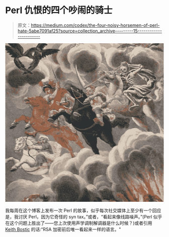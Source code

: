 # Perl 仇恨的四个吵闹的骑士

> 原文：<https://medium.com/codex/the-four-noisy-horsemen-of-perl-hate-5abe7091af25?source=collection_archive---------15----------------------->

![](img/eb38992624f81e30af597c8f43c37e52.png)

我每周在这个博客上发布一次 Perl 的故事，似乎每次社交媒体上至少有一个回应是，我讨厌 Perl，因为它奇怪的 syn tax。”或者，“看起来像线路噪声。”(Perl 似乎在这个问题上胜出了——您上次使用声学调制解调器是什么时候？)或者引用 [Keith Bostic](http://bostic.com) 的话:“RSA 加密前后唯一看起来一样的语言。"
